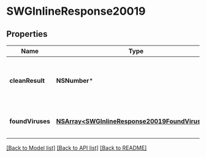 # SWGInlineResponse20019

## Properties
Name | Type | Description | Notes
------------ | ------------- | ------------- | -------------
**cleanResult** | **NSNumber*** | True if the scan contained no viruses, false otherwise | [optional] 
**foundViruses** | [**NSArray&lt;SWGInlineResponse20019FoundViruses&gt;***](SWGInlineResponse20019FoundViruses.md) | Array of viruses found, if any | [optional] 

[[Back to Model list]](../README.md#documentation-for-models) [[Back to API list]](../README.md#documentation-for-api-endpoints) [[Back to README]](../README.md)


